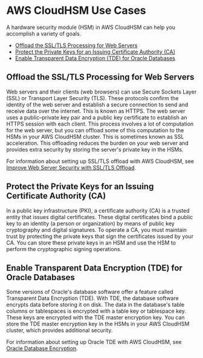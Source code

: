 # AWS CloudHSM Use Cases<a name="use-cases"></a>

A hardware security module \(HSM\) in AWS CloudHSM can help you accomplish a variety of goals\.


+ [Offload the SSL/TLS Processing for Web Servers](#crypto-offload)
+ [Protect the Private Keys for an Issuing Certificate Authority \(CA\)](#certificate-authority)
+ [Enable Transparent Data Encryption \(TDE\) for Oracle Databases](#transparent-data-encryption)

## Offload the SSL/TLS Processing for Web Servers<a name="crypto-offload"></a>

Web servers and their clients \(web browsers\) can use Secure Sockets Layer \(SSL\) or Transport Layer Security \(TLS\)\. These protocols confirm the identity of the web server and establish a secure connection to send and receive data over the internet\. This is known as HTTPS\. The web server uses a public–private key pair and a public key certificate to establish an HTTPS session with each client\. This process involves a lot of computation for the web server, but you can offload some of this computation to the HSMs in your AWS CloudHSM cluster\. This is sometimes known as SSL acceleration\. This offloading reduces the burden on your web server and provides extra security by storing the server's private key in the HSMs\.

For information about setting up SSL/TLS offload with AWS CloudHSM, see [Improve Web Server Security with SSL/TLS Offload](ssl-offload.md)\.

## Protect the Private Keys for an Issuing Certificate Authority \(CA\)<a name="certificate-authority"></a>

In a public key infrastructure \(PKI\), a certificate authority \(CA\) is a trusted entity that issues digital certificates\. These digital certificates bind a public key to an identity \(a person or organization\) by means of public key cryptography and digital signatures\. To operate a CA, you must maintain trust by protecting the private keys that sign the certificates issued by your CA\. You can store these private keys in an HSM and use the HSM to perform the cryptographic signing operations\.

## Enable Transparent Data Encryption \(TDE\) for Oracle Databases<a name="transparent-data-encryption"></a>

Some versions of Oracle's database software offer a feature called Transparent Data Encryption \(TDE\)\. With TDE, the database software encrypts data before storing it on disk\. The data in the database's table columns or tablespaces is encrypted with a table key or tablespace key\. These keys are encrypted with the TDE master encryption key\. You can store the TDE master encryption key in the HSMs in your AWS CloudHSM cluster, which provides additional security\.

For information about setting up Oracle TDE with AWS CloudHSM, see [Oracle Database Encryption](oracle-tde.md)\.